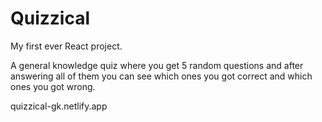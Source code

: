 # Quizzical

My first ever React project.

A general knowledge quiz where you get 5 random questions and after answering all of them you can see which ones you got correct and which ones you got wrong.

quizzical-gk.netlify.app

